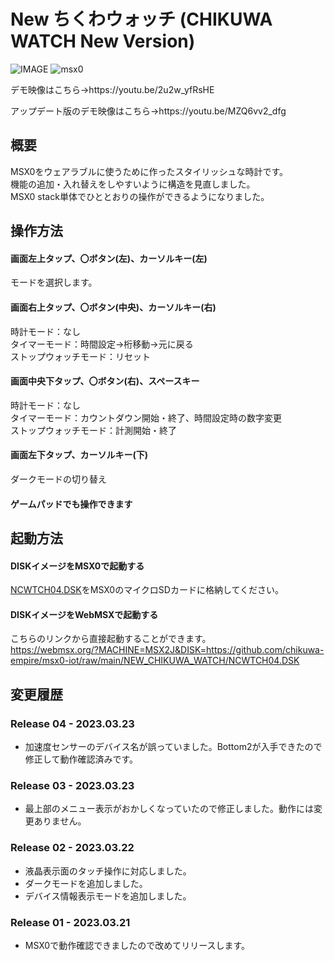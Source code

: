 # New ちくわウォッチ (CHIKUWA WATCH New Version)

![IMAGE](https://user-images.githubusercontent.com/124578804/226565462-5594be7d-b806-428d-805c-d4ab445bead2.png)
![msx0](https://user-images.githubusercontent.com/124578804/226571467-dda6f54b-9c6d-4235-a34c-07c213b7c64d.jpeg)

<p>デモ映像はこちら→https://youtu.be/2u2w_yfRsHE</p>
<p>アップデート版のデモ映像はこちら→https://youtu.be/MZQ6vv2_dfg</p>

## 概要
MSX0をウェアラブルに使うために作ったスタイリッシュな時計です。<br>
機能の追加・入れ替えをしやすいように構造を見直しました。<br>
MSX0 stack単体でひととおりの操作ができるようになりました。

## 操作方法
#### 画面左上タップ、〇ボタン(左)、カーソルキー(左)
モードを選択します。
#### 画面右上タップ、〇ボタン(中央)、カーソルキー(右)
時計モード：なし<br>
タイマーモード：時間設定→桁移動→元に戻る<br>
ストップウォッチモード：リセット
#### 画面中央下タップ、〇ボタン(右)、スペースキー
時計モード：なし<br>
タイマーモード：カウントダウン開始・終了、時間設定時の数字変更<br>
ストップウォッチモード：計測開始・終了
#### 画面左下タップ、カーソルキー(下)
ダークモードの切り替え
#### ゲームパッドでも操作できます

## 起動方法
#### DISKイメージをMSX0で起動する
[NCWTCH04.DSK](https://github.com/chikuwa-empire/msx0-iot/raw/main/NEW_CHIKUWA_WATCH/NCWTCH04.DSK)をMSX0のマイクロSDカードに格納してください。
#### DISKイメージをWebMSXで起動する
こちらのリンクから直接起動することができます。<br>
https://webmsx.org/?MACHINE=MSX2J&DISK=https://github.com/chikuwa-empire/msx0-iot/raw/main/NEW_CHIKUWA_WATCH/NCWTCH04.DSK

## 変更履歴
### Release 04 - 2023.03.23
* 加速度センサーのデバイス名が誤っていました。Bottom2が入手できたので修正して動作確認済みです。
### Release 03 - 2023.03.23
* 最上部のメニュー表示がおかしくなっていたので修正しました。動作には変更ありません。
### Release 02 - 2023.03.22
* 液晶表示面のタッチ操作に対応しました。
* ダークモードを追加しました。
* デバイス情報表示モードを追加しました。
### Release 01 - 2023.03.21
* MSX0で動作確認できましたので改めてリリースします。

